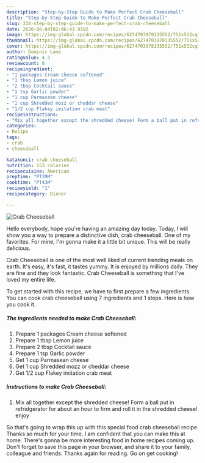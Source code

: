 ```yaml
---
description: "Step-by-Step Guide to Make Perfect Crab Cheeseball"
title: "Step-by-Step Guide to Make Perfect Crab Cheeseball"
slug: 334-step-by-step-guide-to-make-perfect-crab-cheeseball
date: 2020-06-04T02:46:43.919Z
image: https://img-global.cpcdn.com/recipes/6274703978135552/751x532cq70/crab-cheeseball-recipe-main-photo.jpg
thumbnail: https://img-global.cpcdn.com/recipes/6274703978135552/751x532cq70/crab-cheeseball-recipe-main-photo.jpg
cover: https://img-global.cpcdn.com/recipes/6274703978135552/751x532cq70/crab-cheeseball-recipe-main-photo.jpg
author: Dominic Lane
ratingvalue: 4.3
reviewcount: 8
recipeingredient:
- "1 packages Cream cheese softened"
- "1 tbsp Lemon juice"
- "2 tbsp Cocktail sauce"
- "1 tsp Garlic powder"
- "1 cup Parmasean cheese"
- "1 cup Shredded mozz or cheddar cheese"
- "1/2 cup Flakey imitation crab meat"
recipeinstructions:
- "Mix all together except the shredded cheese! Form a ball put in refridgerator for about an hour to firm and roll it in the shredded cheese! enjoy"
categories:
- Recipe
tags:
- crab
- cheeseball

katakunci: crab cheeseball 
nutrition: 153 calories
recipecuisine: American
preptime: "PT39M"
cooktime: "PT43M"
recipeyield: "1"
recipecategory: Dinner

---
```



![Crab Cheeseball](https://img-global.cpcdn.com/recipes/6274703978135552/751x532cq70/crab-cheeseball-recipe-main-photo.jpg)

Hello everybody, hope you're having an amazing day today. Today, I will show you a way to prepare a distinctive dish, crab cheeseball. One of my favorites. For mine, I'm gonna make it a little bit unique. This will be really delicious.

Crab Cheeseball is one of the most well liked of current trending meals on earth. It's easy, it's fast, it tastes yummy. It is enjoyed by millions daily. They are fine and they look fantastic. Crab Cheeseball is something that I've loved my entire life.




To get started with this recipe, we have to first prepare a few ingredients. You can cook crab cheeseball using 7 ingredients and 1 steps. Here is how you cook it.

<!--inarticleads1-->

##### The ingredients needed to make Crab Cheeseball:

1. Prepare 1 packages Cream cheese softened
1. Prepare 1 tbsp Lemon juice
1. Prepare 2 tbsp Cocktail sauce
1. Prepare 1 tsp Garlic powder
1. Get 1 cup Parmasean cheese
1. Get 1 cup Shredded mozz or cheddar cheese
1. Get 1/2 cup Flakey imitation crab meat




<!--inarticleads2-->

##### Instructions to make Crab Cheeseball:

1. Mix all together except the shredded cheese! Form a ball put in refridgerator for about an hour to firm and roll it in the shredded cheese! enjoy




So that's going to wrap this up with this special food crab cheeseball recipe. Thanks so much for your time. I am confident that you can make this at home. There's gonna be more interesting food in home recipes coming up. Don't forget to save this page in your browser, and share it to your family, colleague and friends. Thanks again for reading. Go on get cooking!
